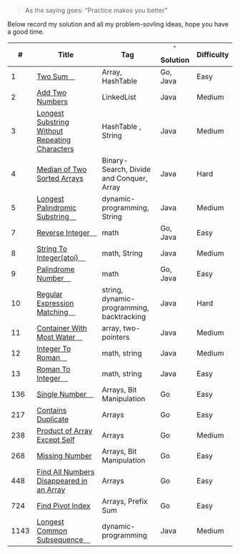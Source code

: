 > As the saying goes: “Practice makes you better"

Below record my solution and all my problem-sovling ideas, hope you have a good time.

| #    | Title                                                                                                                                                                                                                        | Tag                                       | ｀ Solution | Difficulty |
|------|------------------------------------------------------------------------------------------------------------------------------------------------------------------------------------------------------------------------------|-------------------------------------------|------------|------------|
| 1    | [Two Sum　](1/two_sum.md)                                                                                                                                                                                                     | Array, HashTable                          | Go, Java   | Easy       |
| 2    | [Add Two Numbers ](https://github.com/ReGYChang/LeetCode/blob/master/%5B2%5DAdd%20Two%20Numbers/AddTwoNumbers.md)                                                                                                            | LinkedList                                | Java       | Medium     |
| 3    | [Longest Substring Without Repeating Characters ](https://github.com/ReGYChang/LeetCode/blob/master/%5B3%5DLongest%C2%A0Substring%C2%A0Without%C2%A0Repeating%C2%A0Characters/LongestSubstringWithoutRepeatingCharacters.md) | HashTable , String                        | Java       | Medium     |
| 4    | [Median of Two Sorted Arrays ](https://github.com/ReGYChang/LeetCode/blob/master/%5B4%5DMedian%20of%20Two%20Sorted%20Array/MedianofTwoSortedArray.md)                                                                        | Binary-Search, Divide and Conquer, Array  | Java       | Hard       |
| 5    | [Longest Palindromic Substring　](https://github.com/ReGYChang/LeetCode/blob/master/%5B5%5DLongest%20Palindromic%20SubString/LongestPalindromicSubString.md)                                                                  | dynamic-programming, String               | Java       | Medium     |
| 7    | [Reverse Integer　](7/reverse_interger.go)                                                                                                                                                                                    | math                                      | Go, Java   | Easy       |
| 8    | [String To Integer(atoi)　](https://github.com/ReGYChang/LeetCode/blob/master/%5B8%5DString%20To%20Integer%20(atoi)/StringToInteger-atoi.md)                                                                                  | math, String                              | Java       | Medium     |
| 9    | [Palindrome Number　](9/palindrome_number.md)                                                                                                                                                                                 | math                                      | Go, Java   | Easy       |
| 10   | [Regular Expression Matching　](./[10]Regular%20Expression%20Matching/RegularExpressionMatching.md)                                                                                                                           | string, dynamic-programming, backtracking | Java       | Hard       |
| 11   | [Container With Most Water　](./[11]Container%20With%20Most%20Water/CotainerWithMostWater.md)                                                                                                                                 | array, two-pointers                       | Java       | Medium     |
| 12   | [Integer To Roman　](./[12]Integer%20To%20Roman/integerToRoman.md)                                                                                                                                                            | math, string                              | Java       | Medium     |
| 13   | [Roman To Integer　](./[13]Roman%20To%20Integer/RomanToInteger.md)                                                                                                                                                            | math, string                              | Java       | Easy       |
| 136  | [Single Number　](136/single_number.go)                                                                                                                                                                                       | Arrays, Bit Manipulation                  | Go         | Easy       |
| 217  | [Contains Duplicate](217/contains_duplicate.go)                                                                                                                                                                              | Arrays                                    | Go         | Easy       |
| 238  | [Product of Array Except Self](238/product_of_array_except_self.go)                                                                                                                                                          | Arrays                                    | Go         | Medium     |
| 268  | [Missing Number](268/missing_number.go)                                                                                                                                                                                      | Arrays, Bit Manipulation                  | Go         | Easy       |
| 448  | [Find All Numbers Disappeared in an Array](448/find_all_numbers_disappeared.go)                                                                                                                                              | Arrays                                    | Go         | Easy       |
| 724  | [Find Pivot Index](724/find_pivot_index.go)                                                                                                                                                                                  | Arrays, Prefix Sum                        | Go         | Easy       |
| 1143 | [Longest Common Subsequence　](https://github.com/ReGYChang/LeetCode/blob/master/%5B1143%5DLongest%20Common%20Subsequence/LongestCommonSubsequence.md)                                                                        | dynamic-programming                       | Java       | Medium     |